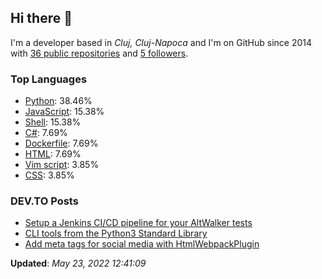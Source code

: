 <h2>Hi there 👋</h2>

<!-- This is just the base template, feel free to change it. -->

<p>
    I'm a developer based in <i>Cluj, Cluj-Napoca</i>
    and I'm on GitHub since 2014
    with <a href="https://github.com/Robert-96?tab=repositories">36 public repositories</a>
    and <a href="https://github.com/Robert-96?tab=followers">5 followers</a>.
</p>

<h3>Top Languages</h3>

<ul>
    <li><a href="https://github.com/search?q=user%3ARobert-96&l=Python">Python</a>: 38.46%</li>
    <li><a href="https://github.com/search?q=user%3ARobert-96&l=JavaScript">JavaScript</a>: 15.38%</li>
    <li><a href="https://github.com/search?q=user%3ARobert-96&l=Shell">Shell</a>: 15.38%</li>
    <li><a href="https://github.com/search?q=user%3ARobert-96&l=C%23">C#</a>: 7.69%</li>
    <li><a href="https://github.com/search?q=user%3ARobert-96&l=Dockerfile">Dockerfile</a>: 7.69%</li>
    <li><a href="https://github.com/search?q=user%3ARobert-96&l=HTML">HTML</a>: 7.69%</li>
    <li><a href="https://github.com/search?q=user%3ARobert-96&l=Vim%20script">Vim script</a>: 3.85%</li>
    <li><a href="https://github.com/search?q=user%3ARobert-96&l=CSS">CSS</a>: 3.85%</li>
</ul>

<h3>DEV.TO Posts</h3>

<ul>
    <li><a href="https://dev.to/robert96/setup-a-jenkins-pipeline-for-your-altwalker-tests-200h">Setup a Jenkins CI/CD pipeline for  your AltWalker tests</a></li>
    <li><a href="https://dev.to/robert96/cli-tools-from-the-python3-standard-library-37em">CLI tools from the Python3 Standard Library</a></li>
    <li><a href="https://dev.to/robert96/add-meta-tags-for-social-media-with-htmlwebpackplugin-21h2">Add meta tags for social media with HtmlWebpackPlugin</a></li>
</ul>

<p><strong>Updated</strong>: <i>May 23, 2022 12:41:09</i></p>